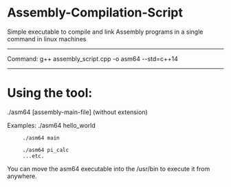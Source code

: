 # Assembly-Compilation-Script
Simple executable to compile and link Assembly programs in a single command in linux machines
_____________________________________________________
Command: g++ assembly_script.cpp -o asm64 --std=c++14
_____________________________________________________

# Using the tool:
./asm64 [assembly-main-file] (without extension)

Examples: ./asm64 hello_world
         
         ./asm64 main
         
         ./asm64 pi_calc
         ...etc.
       
You can move the asm64 executable into the /usr/bin to execute it from anywhere.     

